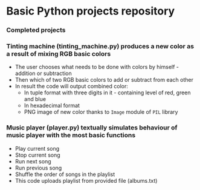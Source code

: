 # Basic Python projects repository

### Completed projects

### Tinting machine (tinting_machine.py) produces a new color as a result of mixing RGB basic colors

* The user chooses what needs to be done with colors by himself - addition or subtraction
* Then which of two RGB basic colors to add or subtract from each other
* In result the code will output combined color:
  * In tuple format with three digits in it - containing level of red, green and blue
  * In hexadecimal format
  * PNG image of new color thanks to `Image` module of `PIL` library

### Music player (player.py) textually simulates behaviour of music player with the most basic functions

* Play current song
* Stop current song
* Run next song
* Run previous song
* Shuffle the order of songs in the playlist
* This code uploads playlist from provided file (albums.txt)
